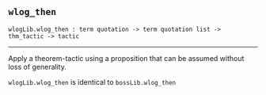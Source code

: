 ## `wlog_then`

``` hol4
wlogLib.wlog_then : term quotation -> term quotation list -> thm_tactic -> tactic
```

------------------------------------------------------------------------

Apply a theorem-tactic using a proposition that can be assumed without
loss of generality.

`wlogLib.wlog_then` is identical to `bossLib.wlog_then`
